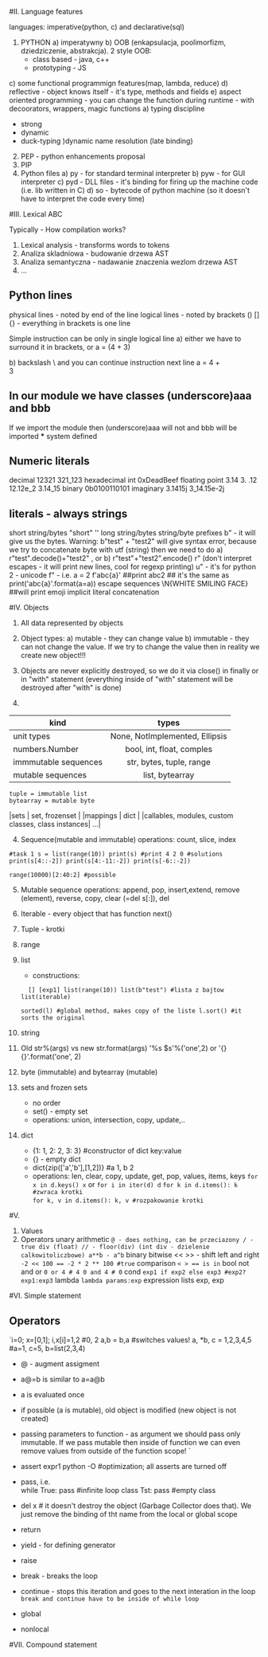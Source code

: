 #II. Language features

languages: imperative(python, c) and declarative(sql)

1. PYTHON
a) imperatywny
b) OOB (enkapsulacja, poolimorfizm, dziedziczenie, abstrakcja). 2 style OOB:
	- class based - java, c++
	- prototyping - JS

c) some functional programmign features(map, lambda, reduce)
d) reflective
	- object knows itself - it's type, methods and fields
e) aspect oriented programming 
	- you can change the function during runtime - with decoorators, wrappers, magic functions
a) typing discipline
- strong
- dynamic
- duck-typing
)dynamic name resolution (late binding)

2. PEP - python enhancements proposal
3. PIP 
4. Python files
a) py - for standard terminal interpreter
b) pyw - for GUI interpreter
c) pyd - DLL files - it's binding for firing up the machine code (i.e. lib written in C)
d) so - bytecode of python machine (so it doesn't have to interpret the code every time)

#III. Lexical ABC

Typically - How compilation works?
1. Lexical analysis - transforms words to tokens
2. Analiza skladniowa - budowanie drzewa AST
3. Analiza semantyczna - nadawanie znaczenia wezlom drzewa AST
4. ...

## Python lines
physical lines - noted by end of the line
logical lines - noted by brackets () [] {} - everything in brackets is one line

Simple instruction can be only in single logical line
a) either we have to surround it in brackets, or
	a = (4 + 
			3)

b) backslash \ and you can continue instruction next line
	a = 4 + \
		3


## In our module we have classes (underscore)aaa and bbb
If we import the module then (underscore)aaa will not and bbb will be imported
__*__ system defined

## Numeric literals
decimal 12321 321_123
hexadecimal int 0xDeadBeef
floating point 3.14 3. .12 12.12e_2 3.14_15 
binary 0b0100110101
imaginary 3.1415j 3_14.15e-2j

## literals - always strings
short string/bytes "short" ''
long string/bytes
string/byte prefixes 
	b" - it will give us the bytes. Warning: b"test" + "test2" will give syntax error, because we try to concatenate byte with utf (string)
		then we need to do 
			a) r"test".decode()+"test2" , or
			b) r"test"+"test2".encode()
	r" (don't interpret escapes - it will print new lines, cool for regexp printing)
	u" - it's for python 2 - unicode
	f" - i.e.
	a = 2
	f'abc{a}' ##print abc2
	## it's the same as print('abc{a}'.format(a=a))
escape sequences
	\N{WHITE SMILING FACE} ##will print emoji
implicit literal concatenation

#IV. Objects

1. All data represented by objects
2. Object types:
	a) mutable - they can change value 
	b) immutable - they can not change the value. If we try to change the value then in reality we create new object!!!

3. Objects are never explicitly destroyed, so we do it via close() in finally or in "with" statement (everything inside of "with" statement will be destroyed after "with" is done)
4. 
|kind	            	| types                          |
|-----------------------|:------------------------------:|
|unit types				| None, NotImplemented, Ellipsis |
|numbers.Number 		| bool, int, float, comples		 |
|immmutable sequences	| 	str, bytes, tuple, range	 |
|mutable sequences 		| list, bytearray			     |

	tuple = immutable list
	bytearray = mutable byte
|sets 		| set, frozenset			      		     |
|mappings	| dict							     		 |
|callables, modules, custom classes, class instances| ...|		

4. Sequence(mutable and immutable) operations: count, slice, index

`
#task 1
s = list(range(10))
print(s) #print 4 2 0
#solutions
print(s[4::-2])
print(s[4:-11:-2])
print(s[-6::-2])
`

`range(10000)[2:40:2] #possible`

5. Mutable sequence operations: append, pop, insert,extend, remove (element), reverse, copy, clear (=del s[:]), del

6. Iterable - every object that has function next()

6. Tuple - krotki
7. range
8. list 
	- constructions: 

	`	[]
		[exp1]
		list(range(10))
		list(b"test") #lista z bajtow 
		list(iterable)
		`

	`sorted(l) #global method, makes copy of the liste
	l.sort() #it sorts the original`
9. string
10. Old str%(args) vs new str.format(args)
'%s $s'%('one',2)
or
'{} {}'.format('one', 2)
11. byte (immutable) and bytearray (mutable)
12. sets and frozen sets
	- no order
	- set() - empty set
	- operations: union, intersection, copy, update,..
13. dict
	- {1: 1, 2: 2, 3: 3} #constructor of dict key:value
	- {} - empty dict
	- dict{zip(['a','b'],[1,2])} #a 1, b 2
	- operations: len, clear, copy, update, get, pop, values, items, keys
	`for x in d.keys()
		x`
		or
	`for i in iter(d)
		d`
	`for k in d.items():
		k #zwraca krotki
		`	
	`for k, v in d.items():
		k, v #rozpakowanie krotki
		`	

#V. 
1. Values
2. Operators
unary
arithmetic	`@ - does nothing, can be przeciazony
			/ - true div (float)
			// - floor(div) (int div - dzielenie calkowitoliczbowe)
			a**b - a^b`
binary bitwise << >> - shift left and right
	`-2 << 100 == -2 * 2 ** 100 #true`
comparison	`< > == is in`
bool	not and or
	`0 or 4 # 4
	0 and 4 # 0`
cond	`exp1 if exp2 else exp3 #exp2?exp1:exp3`
lambda		`lambda params:exp`
expression lists	exp, exp

#VI. Simple statement
## Operators
`i=0; x=[0,1]; i,x[i]=1,2 #0, 2
 a,b = b,a #switches values!
 a, *b, c = 1,2,3,4,5 #a=1, c=5, b=list(2,3,4)
- @ - augment assigment
- a@=b is similar to a=a@b
- a is evaluated once
- if possible (a is mutable), old object is modified (new object is not created)
- passing parameters to function - as argument we should pass only immutable. If we pass mutable then inside of function we can even remove values from outside of the function scope!
`
- assert expr1
python -O #optimization; all asserts are turned off

- pass, i.e.	
	while True: pass #infinite loop
	class Tst: pass #empty class
- del x # it doesn't destroy the object (Garbage Collector does that). We just remove the binding of tht name from the local or global scope
- return
- yield - for defining generator 
- raise
- break - breaks the loop
- continue - stops this iteration and goes to the next interation in the loop
`break and continue have to be inside of while loop`


- global
- nonlocal 

#VII. Compound statement
